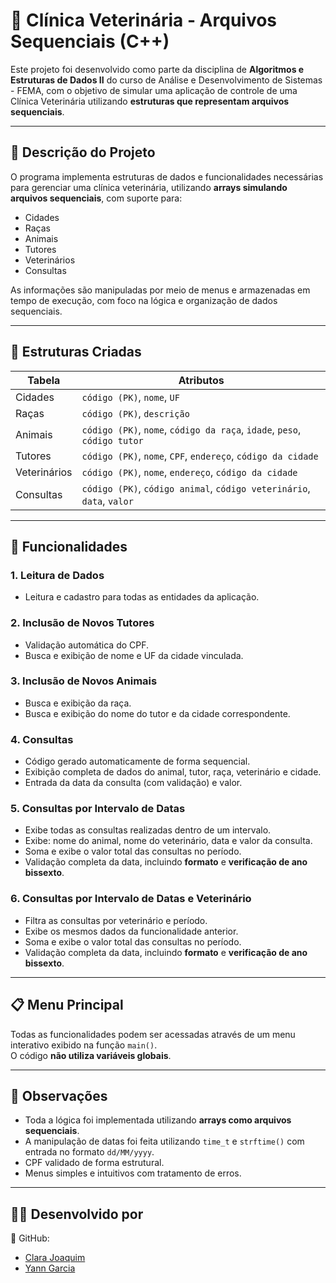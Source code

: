 # 🐾 Clínica Veterinária - Arquivos Sequenciais (C++)

Este projeto foi desenvolvido como parte da disciplina de **Algoritmos e Estruturas de Dados II** do curso de Análise e Desenvolvimento de Sistemas - FEMA, com o objetivo de simular uma aplicação de controle de uma Clínica Veterinária utilizando **estruturas que representam arquivos sequenciais**.



---

## 📘 Descrição do Projeto

O programa implementa estruturas de dados e funcionalidades necessárias para gerenciar uma clínica veterinária, utilizando **arrays simulando arquivos sequenciais**, com suporte para:

- Cidades
- Raças
- Animais
- Tutores
- Veterinários
- Consultas

As informações são manipuladas por meio de menus e armazenadas em tempo de execução, com foco na lógica e organização de dados sequenciais.

---

## 📂 Estruturas Criadas

| Tabela       | Atributos                                                                 |
|--------------|---------------------------------------------------------------------------|
| Cidades      | `código (PK)`, `nome`, `UF`                                               |
| Raças        | `código (PK)`, `descrição`                                                |
| Animais      | `código (PK)`, `nome`, `código da raça`, `idade`, `peso`, `código tutor`  |
| Tutores      | `código (PK)`, `nome`, `CPF`, `endereço`, `código da cidade`              |
| Veterinários | `código (PK)`, `nome`, `endereço`, `código da cidade`                     |
| Consultas    | `código (PK)`, `código animal`, `código veterinário`, `data`, `valor`     |

---

## 🔧 Funcionalidades

### 1. Leitura de Dados
- Leitura e cadastro para todas as entidades da aplicação.

### 2. Inclusão de Novos Tutores
- Validação automática do CPF.
- Busca e exibição de nome e UF da cidade vinculada.

### 3. Inclusão de Novos Animais
- Busca e exibição da raça.
- Busca e exibição do nome do tutor e da cidade correspondente.

### 4. Consultas
- Código gerado automaticamente de forma sequencial.
- Exibição completa de dados do animal, tutor, raça, veterinário e cidade.
- Entrada da data da consulta (com validação) e valor.

### 5. Consultas por Intervalo de Datas

- Exibe todas as consultas realizadas dentro de um intervalo.
- Exibe: nome do animal, nome do veterinário, data e valor da consulta.
- Soma e exibe o valor total das consultas no período.
- Validação completa da data, incluindo **formato** e **verificação de ano bissexto**.

### 6. Consultas por Intervalo de Datas e Veterinário

- Filtra as consultas por veterinário e período.
- Exibe os mesmos dados da funcionalidade anterior.
- Soma e exibe o valor total das consultas no período.
- Validação completa da data, incluindo **formato** e **verificação de ano bissexto**.

---

## 📋 Menu Principal

Todas as funcionalidades podem ser acessadas através de um menu interativo exibido na função `main()`.  
O código **não utiliza variáveis globais**.

---

## 📎 Observações

- Toda a lógica foi implementada utilizando **arrays como arquivos sequenciais**.
- A manipulação de datas foi feita utilizando `time_t` e `strftime()` com entrada no formato `dd/MM/yyyy`.
- CPF validado de forma estrutural.
- Menus simples e intuitivos com tratamento de erros.

---

## 👩‍💻 Desenvolvido por

👥 GitHub:
- [Clara Joaquim](https://github.com/ClaraJoaquim)
- [Yann Garcia](https://github.com/YannPG)
